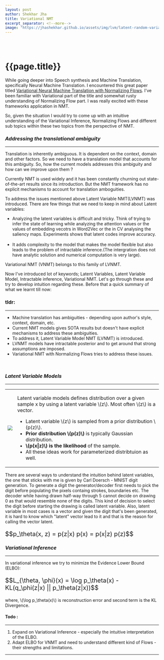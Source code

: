 ```yaml
---
layout: post
author: Shekhar Jha
title: Variational NMT
excerpt_separator: <!--more-->
image: "https://jhashekhar.github.io/assets/img/lvm/latent-random-variable.png"
---
```

<br><br>
<title-head><h1>{{page.title}}</h1></title-head>
<p>While going deeper into Speech synthesis and Machine Translation, specifically Neural Machine Translation. I encountered this great paper titled <a href="https://arxiv.org/abs/2005.13978">Variational Neural Machine Translation with Normalizing Flows</a>. I've been familiar with Variational part of the title and somewhat rusty understanding of Normalizing Flow part. I was really excited with these frameworks application in NMT.</p>

<p> So, given the situation I would try to come up with an intuitive understanding of the Variational Inference, Normalizing Flows and different sub topics within these two topics from the perspective of NMT.</p>

<h3><i>Addressing the translational ambiguity</i></h3>
<hr>
Translation is inherently ambiguous. It is dependent on the context, domain and other factors. So we need to have a translation model that accounts for this ambiguity. So, how the current models addresses this ambiguity and how can we improve upon them ?

<p>Currently NMT is used widely and it has been constantly churning out state-of-the-art results since its introduction. But the NMT framework has no explicit mechanisms to account for translation amboguities.</p>

<p>To address the issues mentioned above Latent Variable NMT(LVNMT) was introduced. There are few things that we need to keep in mind about Latent variables:</p>

<ul>
    <li>Analyzing the latent variables is difficult and tricky. Think of trying to infer the state of learning while analyzing the attention values or the values of embedding vecotrs in Word2Vec or the in CV analysing the saliency maps. Experiments shows that latent codes improve accuracy.</li>
    <br>
    <li>It adds complexity to the model that makes the model flexible but also leads to the problem of intractable inference.(The intergration does not have analytic solution and numerical computation is very large).</li>
</ul>

<p>Variational NMT (VNMT) belongs to this family of LVNMT.</p>
<p> Now I've introduced lot of keywords; Latent Variables, Latent Variable Model, Intractable inference, Variational NMT. Let's go through these and try to develop intuition regarding these. Before that a quick summary of what we learnt till now:</p>


<h3>tldr:</h3>
<hr>
<ul>
    <li>Machine translation has ambiguities - depending upon author's style, context, domain, etc.</li>
    <li>Current NMT models gives SOTA results but doesn't have explicit mechanisms to address these ambiguities.</li>
    <li>To address it, Latent Variable Model NMT (LVNMT) is introduced.</li>
    <li>LVNMT models have intractable posterior and to get around that strong assumptions are imposed.</li>
    <li>Variational NMT with Normalizing Flows tries to address these issues.</li>
</ul>

<br>

<h3><i>Latent Variable Models</i></h3>
<hr>
<table>
    <tr>
        <td>
            <img src="https://jhashekhar.github.io/assets/img/lvm/latent-random-variable.png">
        </td>
        <td>
            <p>Latent variable models defines distribution over a given sample x by using a latent variable \(z\). Most often \(z\) is a vector.</p>
                <ul>
                    <li>Latent variable \(z\) is sampled from a prior distribution \(p(z)\).</li>
                    <li><b>Prior distribution \(p(z)\)</b> is typically Gaussian distribution.</li>
                    <li><b>\(p(x|z)\) is the likelihood</b> of the sample.</li>
                    <li>All these ideas work for parameterized distribtuion as well.</li>
            </ul>
        </td>
     </tr>
</table>

<p>There are several ways to understand the intuition behind latent variables, the one that sticks with me is given by Carl Doersch - MNIST digit generation. To generate a digit the generator/decoder first needs to pick the digit before populating the pixels containg strokes, boundaries etc. The decoder while having drawn half-way through 5 cannot decide on drawing 0 as that would resemble none of the digits. This kind of decision to select the digit before starting the drawing is called latent variable. Also, latent variable in most cases is a vector and given the digit that's been generated, it is hard to know which "latent" vector lead to it and that is the reason for calling the vector latent.</p>

<p style="font-size: 20px;">$$p_\theta(x, z) = p(z|x) p(x) = p(x|z) p(z)$$</p>

<h3><i></i></h3>
<h3><i>Variational Inference</i></h3>
<hr>
<p>In variational inference we try to minimize the Evidence Lower Bound (ELBO):</p>

<p style="font-size: 20px;">$$L_{\theta, \phi}(x) = \log p_\theta(x) - KL(q_\phi(z|x) || p_\theta(z|x))$$</p>

<p>where, \(\log p_\theta(x)\) is reconstruction error and second term is the KL Divergence.</p>

<h4>Todo :</h4>
<hr>
<ol>
<li> Expand on Variational Inference - especially the intuitive interpretation of the ELBO.</li>
<li> Adapt ELBO for VNMT and need to understand different kind of Flows - their strengths and limitations.</li>
</ol>
<hr>





